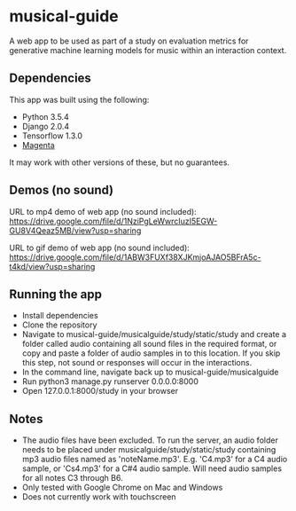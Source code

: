 # musical-guide
A web app to be used as part of a study on evaluation metrics for generative machine learning models for music within an interaction context.

## Dependencies
This app was built using the following:
- Python 3.5.4
- Django 2.0.4
- Tensorflow 1.3.0
- [Magenta](https://github.com/tensorflow/magenta#installation)

It may work with other versions of these, but no guarantees.

## Demos (no sound)
URL to mp4 demo of web app (no sound included):
https://drive.google.com/file/d/1NziPgLeWwrcIuzI5EGW-GU8V4Qeaz5MB/view?usp=sharing

URL to gif demo of web app (no sound included):
https://drive.google.com/file/d/1ABW3FUXf38XJKmjoAJAO5BFrA5c-t4kd/view?usp=sharing

## Running the app
- Install dependencies
- Clone the repository
- Navigate to musical-guide/musicalguide/study/static/study and create a folder called audio containing all sound files in the required format, or copy and paste a folder of audio samples in to this location. If you skip this step, not sound or responses will occur in the interactions.
- In the command line, navigate back up to musical-guide/musicalguide
- Run python3 manage.py runserver 0.0.0.0:8000
- Open 127.0.0.1:8000/study in your browser

## Notes
- The audio files have been excluded. To run the server, an audio folder needs to be placed under musicalguide/study/static/study containing mp3 audio files named as 'noteName.mp3'. E.g. 'C4.mp3' for a C4 audio sample, or 'Cs4.mp3' for a C#4 audio sample. Will need audio samples for all notes C3 through B6.
- Only tested with Google Chrome on Mac and Windows
- Does not currently work with touchscreen
